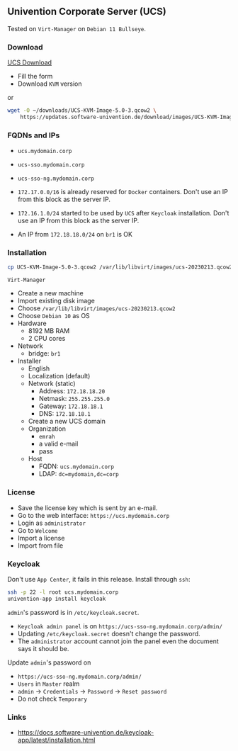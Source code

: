 ## Univention Corporate Server (UCS)

Tested on `Virt-Manager` on `Debian 11 Bullseye`.

### Download

[UCS Download](https://www.univention.com/downloads/download-ucs/)

- Fill the form
- Download `KVM` version

or

```bash
wget -O ~/downloads/UCS-KVM-Image-5.0-3.qcow2 \
    https://updates.software-univention.de/download/images/UCS-KVM-Image.qcow2
```

### FQDNs and IPs

- `ucs.mydomain.corp`
- `ucs-sso.mydomain.corp`
- `ucs-sso-ng.mydomain.corp`

- `172.17.0.0/16` is already reserved for `Docker` containers. Don't use an IP
  from this block as the server IP.
- `172.16.1.0/24` started to be used by `UCS` after `Keycloak` installation.
  Don't use an IP from this block as the server IP.
- An IP from `172.18.18.0/24` on `br1` is OK

### Installation

```bash
cp UCS-KVM-Image-5.0-3.qcow2 /var/lib/libvirt/images/ucs-20230213.qcow2
```

`Virt-Manager`

- Create a new machine
- Import existing disk image
- Choose `/var/lib/libvirt/images/ucs-20230213.qcow2`
- Choose `Debian 10` as OS
- Hardware
  - 8192 MB RAM
  - 2 CPU cores
- Network
  - bridge: `br1`
- Installer
  - English
  - Localization (default)
  - Network (static)
    - Address: `172.18.18.20`
    - Netmask: `255.255.255.0`
    - Gateway: `172.18.18.1`
    - DNS: `172.18.18.1`
  - Create a new UCS domain
  - Organization
    - `emrah`
    - a valid e-mail
    - pass
  - Host
    - FQDN: `ucs.mydomain.corp`
    - LDAP: `dc=mydomain,dc=corp`

### License

- Save the license key which is sent by an e-mail.
- Go to the web interface: `https://ucs.mydomain.corp`
- Login as `administrator`
- Go to `Welcome`
- Import a license
- Import from file

### Keycloak

Don't use `App Center`, it fails in this release. Install through `ssh`:

```bash
ssh -p 22 -l root ucs.mydomain.corp
univention-app install keycloak
```

`admin`'s password is in `/etc/keycloak.secret`.

- `Keycloak admin panel` is on `https://ucs-sso-ng.mydomain.corp/admin/`
- Updating `/etc/keycloak.secret` doesn't change the password.
- The `administrator` account cannot join the panel even the document says it
  should be.

Update `admin`'s password on

- `https://ucs-sso-ng.mydomain.corp/admin/`
- `Users` in `Master` realm
- `admin` -> `Credentials` -> `Password` -> `Reset password`
- Do not check `Temporary`

### Links

- https://docs.software-univention.de/keycloak-app/latest/installation.html
